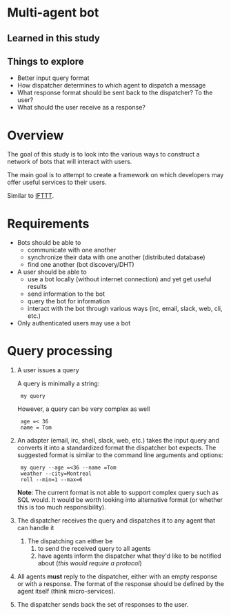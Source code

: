 # Multi-agent bot

## Learned in this study

## Things to explore

* Better input query format
* How dispatcher determines to which agent to dispatch a message
* What response format should be sent back to the dispatcher? To the user?
* What should the user receive as a response?

# Overview

The goal of this study is to look into the various ways to construct a network of bots that will interact with users.

The main goal is to attempt to create a framework on which developers may offer useful services to their users.

Similar to [IFTTT](https://ifttt.com/).

# Requirements

* Bots should be able to
	* communicate with one another
	* synchronize their data with one another (distributed database)
	* find one another (bot discovery/DHT)
* A user should be able to 
	* use a bot locally (without internet connection) and yet get useful results
	* send information to the bot
	* query the bot for information
	* interact with the bot through various ways (irc, email, slack, web, cli, etc.)
* Only authenticated users may use a bot

# Query processing

1. A user issues a query

	A query is minimally a string:
	
		my query
	
	However, a query can be very complex as well
	
		age =< 36
		name = Tom

2. An adapter (email, irc, shell, slack, web, etc.) takes the input query and converts it into a standardized format the dispatcher bot expects. The suggested format is similar to the command line arguments and options:

		my query --age =<36 --name =Tom
		weather --city=Montreal
		roll --min=1 --max=6

	**Note**: The current format is not able to support complex query such as SQL would. It would be worth looking into alternative format (or whether this is too much responsibility).

3. The dispatcher receives the query and dispatches it to any agent that can handle it
	1. The dispatching can either be 
		1. to send the received query to all agents
		2. have agents inform the dispatcher what they'd like to be notified about (*this would require a protocol*)

4. All agents **must** reply to the dispatcher, either with an empty response or with a response. The format of the response should be defined by the agent itself (think micro-services).

5. The dispatcher sends back the set of responses to the user.
